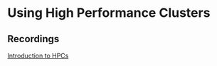 # Using High Performance Clusters

## Recordings
[Introduction to HPCs](https://unr.zoom.us/rec/share/4q9S_KecR_WW_I49LJZnwXwyxoBwobDhAWhH2nPTzLQOvrmmd_vjhiTRw2edilM2.b3yDicqJfEycDUS4)





